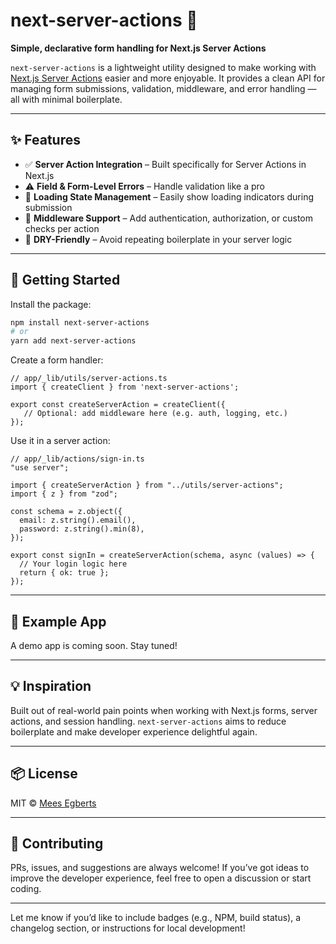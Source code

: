 # next-server-actions 📝

**Simple, declarative form handling for Next.js Server Actions**

`next-server-actions` is a lightweight utility designed to make working with [Next.js Server Actions](https://nextjs.org/docs/app/building-your-application/data-fetching/server-actions) easier and more enjoyable. It provides a clean API for managing form submissions, validation, middleware, and error handling — all with minimal boilerplate.

---

## ✨ Features

- ✅ **Server Action Integration** – Built specifically for Server Actions in Next.js
- ⚠️ **Field & Form-Level Errors** – Handle validation like a pro
- 🔄 **Loading State Management** – Easily show loading indicators during submission
- 🔐 **Middleware Support** – Add authentication, authorization, or custom checks per action
- 🔁 **DRY-Friendly** – Avoid repeating boilerplate in your server logic

---

## 🚀 Getting Started

Install the package:

```bash
npm install next-server-actions
# or
yarn add next-server-actions
```

Create a form handler:

```tsx
// app/_lib/utils/server-actions.ts
import { createClient } from 'next-server-actions';

export const createServerAction = createClient({
   // Optional: add middleware here (e.g. auth, logging, etc.)
});
```

Use it in a server action:

```tsx
// app/_lib/actions/sign-in.ts
"use server";

import { createServerAction } from "../utils/server-actions";
import { z } from "zod";

const schema = z.object({
  email: z.string().email(),
  password: z.string().min(8),
});

export const signIn = createServerAction(schema, async (values) => {
  // Your login logic here
  return { ok: true };
});
```

---

## 🧪 Example App

A demo app is coming soon. Stay tuned!

---

## 💡 Inspiration

Built out of real-world pain points when working with Next.js forms, server actions, and session handling. `next-server-actions` aims to reduce boilerplate and make developer experience delightful again.

---

## 📦 License

MIT © [Mees Egberts](https://github.com/MeesEgberts)

---

## 🙌 Contributing

PRs, issues, and suggestions are always welcome! If you’ve got ideas to improve the developer experience, feel free to open a discussion or start coding.


---

Let me know if you’d like to include badges (e.g., NPM, build status), a changelog section, or instructions for local development!